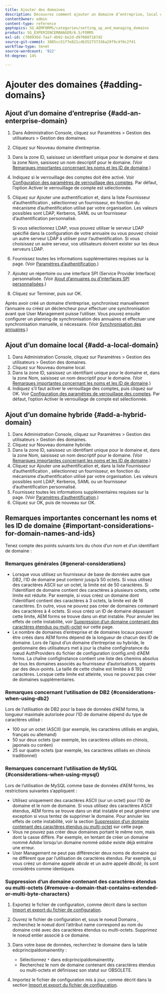 ```yaml
---
title: Ajouter des domaines
description: Découvrez comment ajouter un domaine d’entreprise, local ou hybride à l’aide des paramètres de gestion des domaines et des considérations générales pour les noms et les identifiants de domaine.
contentOwner: admin
content-type: reference
geptopics: SG_AEMFORMS/categories/setting_up_and_managing_domains
products: SG_EXPERIENCEMANAGER/6.5/FORMS
exl-id: c708936d-7aa7-4b92-be2d-d97008f187d2
source-git-commit: 3885cc51f7e821cdb352737336a29f9c4f0c2f41
workflow-type: tm+mt
source-wordcount: '922'
ht-degree: 14%

---
```


# Ajouter des domaines {#adding-domains}

## Ajout d’un domaine d’entreprise {#add-an-enterprise-domain}

1. Dans Administration Console, cliquez sur Paramètres > Gestion des utilisateurs > Gestion des domaines.
1. Cliquez sur Nouveau domaine d’entreprise.
1. Dans la zone ID, saisissez un identifiant unique pour le domaine et dans la zone Nom, saisissez un nom descriptif pour le domaine. (Voir [Remarques importantes concernant les noms et les ID de domaine](adding-domains.md#important-considerations-for-domain-names-and-ids).)
1. Indiquez si le verrouillage des comptes doit être activé. Voir [Configuration des paramètres de verrouillage des comptes](/help/forms/using/admin-help/configure-account-locking-settings.md#configure-account-locking-settings). Par défaut, l’option Activer le verrouillage de compte est sélectionnée.
1. Cliquez sur Ajouter une authentification et, dans la liste Fournisseur d’authentification , sélectionnez un fournisseur, en fonction du mécanisme d’authentification utilisé par votre organisation. Les valeurs possibles sont LDAP, Kerberos, SAML ou un fournisseur d’authentification personnalisé.

   Si vous sélectionnez LDAP, vous pouvez utiliser le serveur LDAP spécifié dans la configuration de votre annuaire ou vous pouvez choisir un autre serveur LDAP à utiliser pour l’authentification. Si vous choisissez un autre serveur, vos utilisateurs doivent exister sur les deux serveurs LDAP.

1. Fournissez toutes les informations supplémentaires requises sur la page. (Voir [Paramètres d’authentification](/help/forms/using/admin-help/configuring-authentication-providers.md#authentication-settings).)
1. Ajoutez un répertoire ou une interface SPI (Service Provider Interface) personnalisée. (Voir [Ajout d’annuaires ou d’interfaces SPI personnalisées](/help/forms/using/admin-help/configuring-directories.md#adding-directories-or-custom-spis).)
1. Cliquez sur Terminer, puis sur OK.

Après avoir créé un domaine d’entreprise, synchronisez manuellement l’annuaire ou créez un déclencheur pour effectuer une synchronisation avant que User Management puisse l’utiliser. Vous pouvez ensuite configurer un planning de synchronisation des annuaires et effectuer une synchronisation manuelle, si nécessaire. (Voir [Synchronisation des annuaires](/help/forms/using/admin-help/synchronizing-directories.md#synchronizing-directories).)

## Ajout d’un domaine local {#add-a-local-domain}

1. Dans Administration Console, cliquez sur Paramètres > Gestion des utilisateurs > Gestion des domaines.
1. Cliquez sur Nouveau domaine local.
1. Dans la zone ID, saisissez un identifiant unique pour le domaine et, dans la zone Nom, saisissez un nom descriptif pour le domaine. (Voir [Remarques importantes concernant les noms et les ID de domaine](adding-domains.md#important-considerations-for-domain-names-and-ids).)
1. Indiquez s’il faut activer le verrouillage des comptes, puis cliquez sur OK. Voir [Configuration des paramètres de verrouillage des comptes](/help/forms/using/admin-help/configure-account-locking-settings.md#configure-account-locking-settings). Par défaut, l’option Activer le verrouillage de compte est sélectionnée.

## Ajout d’un domaine hybride {#add-a-hybrid-domain}

1. Dans Administration Console, cliquez sur Paramètres > Gestion des utilisateurs > Gestion des domaines.
1. Cliquez sur Nouveau domaine hybride.
1. Dans la zone ID, saisissez un identifiant unique pour le domaine et, dans la zone Nom, saisissez un nom descriptif pour le domaine. (Voir [Remarques importantes concernant les noms et les ID de domaine](adding-domains.md#important-considerations-for-domain-names-and-ids).)
1. Cliquez sur Ajouter une authentification et, dans la liste Fournisseur d’authentification , sélectionnez un fournisseur, en fonction du mécanisme d’authentification utilisé par votre organisation. Les valeurs possibles sont LDAP, Kerberos, SAML ou un fournisseur d’authentification personnalisé.
1. Fournissez toutes les informations supplémentaires requises sur la page. (Voir [Paramètres d’authentification](/help/forms/using/admin-help/configuring-authentication-providers.md#authentication-settings).)
1. Cliquez sur OK, puis de nouveau sur OK.

## Remarques importantes concernant les noms et les ID de domaine {#important-considerations-for-domain-names-and-ids}

Tenez compte des points suivants lors du choix d’un nom et d’un identifiant de domaine :

### Remarques générales {#general-considerations}

* Lorsque vous utilisez un fournisseur de base de données autre que DB2, l’ID de domaine peut contenir jusqu’à 50 octets. Si vous utilisez des caractères ASCII sur un octet, la limite est de 50 caractères. Si l’identifiant de domaine contient des caractères à plusieurs octets, cette limite est réduite. Par exemple, si vous créez un domaine dont l’identifiant contient des caractères à 3 octets, la limite est de 16 caractères. En outre, vous ne pouvez pas créer de domaines contenant des caractères à 4 octets. Si vous créez un ID de domaine dépassant cette limite, AEM forms se trouve dans un état instable. Pour annuler les effets de cette instabilité, voir [Suppression d’un domaine contenant des caractères étendus ou multi-octet](adding-domains.md#remove-a-domain-that-contains-extended-or-multi-byte-characters) sur cette page.
* Le nombre de domaines d’entreprise et de domaines locaux pouvant être créés dans AEM forms dépend de la longueur de chacun des ID de domaine. Lors de l’ajout d’un domaine d’entreprise ou hybride, le gestionnaire des utilisateurs met à jour la chaîne configInstance du nœud AuthProviders du fichier de configuration (config.xml) d’AEM forms. La chaîne configInstance contient une liste des chemins absolus de tous les domaines associés au fournisseur d’autorisations, séparés par des deux-points. La taille de cette chaîne est limitée à 8 192 caractères. Lorsque cette limite est atteinte, vous ne pouvez pas créer de domaines supplémentaires.

### Remarques concernant l’utilisation de DB2 {#considerations-when-using-db2}

Lors de l’utilisation de DB2 pour la base de données d’AEM forms, la longueur maximale autorisée pour l’ID de domaine dépend du type de caractères utilisé :

* 100 sur un octet (ASCII) (par exemple, les caractères utilisés en anglais, français ou allemand)
* 50 sur deux octets (par exemple, les caractères utilisés en chinois, japonais ou coréen)
* 25 sur quatre octets (par exemple, les caractères utilisés en chinois traditionnel)

### Remarques concernant l’utilisation de MySQL {#considerations-when-using-mysql}

Lors de l’utilisation de MySQL comme base de données d’AEM forms, les restrictions suivantes s’appliquent :

* Utilisez uniquement des caractères ASCII (sur un octet) pour l’ID de domaine et le nom de domaine. Si vous utilisez des caractères ASCII étendus, AEM forms se trouve dans un état instable et peut générer une exception si vous tentez de supprimer le domaine. Pour annuler les effets de cette instabilité, voir la section [Suppression d’un domaine contenant des caractères étendus ou multi-octet](adding-domains.md#remove-a-domain-that-contains-extended-or-multi-byte-characters) sur cette page.
* Vous ne pouvez pas créer deux domaines portant le même nom, mais dont la casse diffère. Par exemple, en tentant de créer un domaine nommé *Adobe* lorsqu’un domaine nommé *adobe* existe déjà entraîne une erreur.
* User Management ne peut pas différencier deux noms de domaine qui ne diffèrent que par l’utilisation de caractères étendus. Par exemple, si vous créez un domaine appelé *abcde* et un autre appelé *âbcdè*, ils sont considérés comme identiques.

### Suppression d’un domaine contenant des caractères étendus ou multi-octets {#remove-a-domain-that-contains-extended-or-multi-byte-characters}

1. Exportez le fichier de configuration, comme décrit dans la section [Import et export du fichier de configuration](/help/forms/using/admin-help/importing-exporting-configuration-file.md#importing-and-exporting-the-configuration-file).
1. Ouvrez le fichier de configuration et, sous le noeud Domains , recherchez le noeud dont l’attribut name correspond au nom du domaine créé avec des caractères étendus ou multi-octets. Supprimez le noeud entier associé à ce domaine.
1. Dans votre base de données, recherchez le domaine dans la table edcprincipaldomainentity :

   * Sélectionnez `*` dans edcprincipaldomainentity.
   * Recherchez le nom de domaine contenant des caractères étendus ou multi-octets et définissez son statut sur OBSOLETE.

1. Importez le fichier de configuration mis à jour, comme décrit dans la section [Import et export du fichier de configuration](/help/forms/using/admin-help/importing-exporting-configuration-file.md#importing-and-exporting-the-configuration-file).
